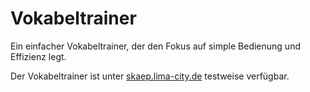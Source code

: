 # Vokabeltrainer

Ein einfacher Vokabeltrainer, der den Fokus auf simple Bedienung und Effizienz legt.

Der Vokabeltrainer ist unter [skaep.lima-city.de](http://www.skaep.lima-city.de) testweise verfügbar.

